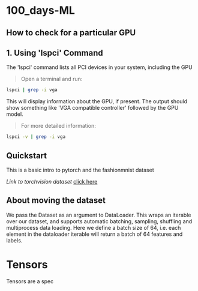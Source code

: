 # 100_days-ML

## How to check for a particular GPU

## 1. Using 'lspci' Command
The 'lspci' command lists all PCI devices in your system, including the GPU

> Open a terminal and run:
```bash
lspci | grep -i vga
```
This will display information about the GPU, if present. The output should show something like 'VGA compatible controller' followed by the GPU model.

> For more detailed information:
```bash
lspci -v | grep -i vga
```

## Quickstart
This is a basic intro to pytorch and the fashionmnist dataset

*Link to torchvision dataset*
[click here](https://pytorch.org/vision/stable/datasets.html)

## About moving the dataset
We pass the Dataset as an argument to DataLoader. This wraps an iterable over our dataset, and supports automatic batching, sampling, shuffling and multiprocess data loading. Here we define a batch size of 64, i.e. each element in the dataloader iterable will return a batch of 64 features and labels.

# Tensors
Tensors are a spec